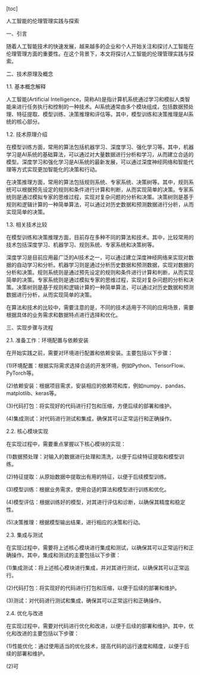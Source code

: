 
[toc]                    
                
                
人工智能的伦理管理实践与探索

一、引言

随着人工智能技术的快速发展，越来越多的企业和个人开始关注和探讨人工智能在伦理管理方面的重要性。在这个背景下，本文将探讨人工智能的伦理管理实践与探索。

二、技术原理及概念

1.1. 基本概念解释

人工智能(Artificial Intelligence，简称AI)是指计算机系统通过学习和模拟人类智能来进行任务执行和控制的一种技术。AI系统通常由多个模块组成，包括数据预处理、特征提取、模型训练、决策推理和评估等。其中，模型训练和决策推理是AI系统的核心部分。

1.2. 技术原理介绍

在模型训练方面，常用的算法包括机器学习、深度学习、强化学习等。其中，机器学习是AI系统的基础算法，可以通过对大量数据进行分析和学习，从而建立合适的模型。深度学习和强化学习是AI系统的最新发展，可以通过深度神经网络和智能代理等方式实现更加智能化的决策和行动。

在决策推理方面，常用的算法包括规则系统、专家系统、决策树等。其中，规则系统可以根据预先设定的规则和条件进行计算和判断，从而实现简单的决策。专家系统则是通过模拟专家的思维过程，实现对复杂问题的分析和决策。决策树则是基于规则和逻辑计算的一种简单算法，可以通过对历史数据和预测数据进行分析，从而实现简单的决策。

1.3. 相关技术比较

在模型训练和决策推理方面，目前存在多种不同的算法和技术。其中，比较常用的技术包括深度学习、机器学习、规则系统、专家系统和决策树等。

深度学习是目前应用最广泛的AI技术之一，可以通过建立深度神经网络来实现对数据的自动学习和分析。机器学习则是通过分析历史数据和预测数据，实现对数据的分析和决策。规则系统则是通过预先设定的规则和条件进行计算和判断，从而实现简单的决策。专家系统则是通过模拟专家的思维过程，实现对复杂问题的分析和决策。决策树则是基于规则和逻辑计算的一种简单算法，可以通过对历史数据和预测数据进行分析，从而实现简单的决策。

在算法和技术的比较中，需要注意的是，不同的技术适用于不同的应用场景，需要根据具体的业务需求和数据特点进行选择和优化。

三、实现步骤与流程

2.1. 准备工作：环境配置与依赖安装

在开始实践之前，需要对环境进行配置和依赖安装。主要包括以下步骤：

(1)环境配置：根据实际需求选择合适的开发环境，例如Python、TensorFlow、PyTorch等。

(2)依赖安装：根据项目需求，安装相应的依赖项和库，例如numpy、pandas、matplotlib、keras等。

(3)代码打包：将实现好的代码进行打包和压缩，方便后续的部署和维护。

(4)集成测试：对代码进行测试和集成，确保其可以正常运行和正确操作。

2.2. 核心模块实现

在实现过程中，需要重点掌握以下核心模块的实现：

(1)数据预处理：对输入的数据进行处理和清洗，以便于后续特征提取和模型训练。

(2)特征提取：从原始数据中提取出有用的特征，以便于后续模型训练。

(3)模型训练：根据业务需求，使用合适的算法和模型进行训练和优化。

(4)模型评估：根据训练好的模型，对其进行评估和诊断，以确保其精度和稳定性。

(5)决策推理：根据模型输出结果，进行相应的决策和行动。

2.3. 集成与测试

在实现过程中，需要将上述核心模块进行集成和测试，以确保其可以正常运行和正确操作。其中，集成和测试的主要包括以下步骤：

(1)集成测试：将上述核心模块进行集成，并对其进行测试，以确保其可以正常运行。

(2)代码打包：将实现好的代码进行打包和压缩，以便于后续的部署和维护。

(3)测试：对代码进行测试和集成，确保其可以正常运行和正确操作。

2.4. 优化与改进

在实现过程中，需要对代码进行优化和改进，以便于后续的部署和维护。其中，优化和改进的主要包括以下步骤：

(1)性能优化：通过使用适当的优化技术，提高代码的运行速度和精度，以便于后续的部署和维护。

(2)可

